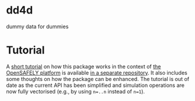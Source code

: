 # dd4d
 dummy data for dummies

# Tutorial

A [short tutorial](https://nbviewer.org/github/opensafely/mv-dummy-data/blob/main/prototype-report.html) on how this package works in the context of [the OpenSAFELY platform](https://www.opensafely.org/) is available [in a separate repository](https://github.com/opensafely/mv-dummy-data). It also includes some thoughts on how the package can be enhanced. The tutorial is out of date as the current API has been simplified and simulation operations are now fully vectorised (e.g., by using `n=..n` instead of `n=1`). 
